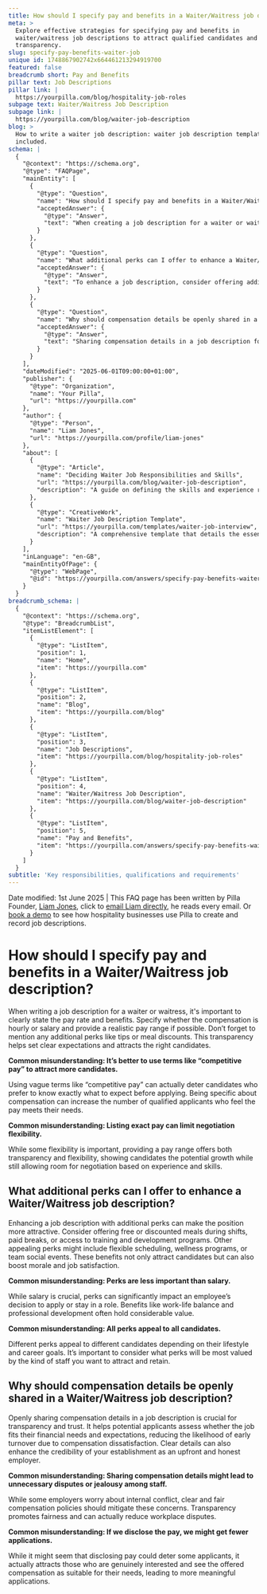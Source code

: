 ```yaml
---
title: How should I specify pay and benefits in a Waiter/Waitress job description?
meta: >
  Explore effective strategies for specifying pay and benefits in
  waiter/waitress job descriptions to attract qualified candidates and maintain
  transparency.
slug: specify-pay-benefits-waiter-job
unique id: 1748867902742x664461213294919700
featured: false
breadcrumb short: Pay and Benefits
pillar text: Job Descriptions
pillar link: |
  https://yourpilla.com/blog/hospitality-job-roles
subpage text: Waiter/Waitress Job Description
subpage link: |
  https://yourpilla.com/blog/waiter-job-description
blog: >
  How to write a waiter job description: waiter job description template
  included.
schema: |
  {
    "@context": "https://schema.org",
    "@type": "FAQPage",
    "mainEntity": [
      {
        "@type": "Question",
        "name": "How should I specify pay and benefits in a Waiter/Waitress job description?",
        "acceptedAnswer": {
          "@type": "Answer",
          "text": "When creating a job description for a waiter or waitress, clearly state the pay rate and benefits. Specify if the compensation is hourly or salary-based, and if possible, provide a realistic pay range. Additionally, mention any perks like tips or meal discounts to set clear expectations and attract suitable candidates."
        }
      },
      {
        "@type": "Question",
        "name": "What additional perks can I offer to enhance a Waiter/Waitress job description?",
        "acceptedAnswer": {
          "@type": "Answer",
          "text": "To enhance a job description, consider offering additional perks such as free or discounted meals during shifts, paid breaks, and access to training programs. Flexible scheduling, wellness programs, and team social events are also appealing benefits that can boost morale and job satisfaction."
        }
      },
      {
        "@type": "Question",
        "name": "Why should compensation details be openly shared in a Waiter/Waitress job description?",
        "acceptedAnswer": {
          "@type": "Answer",
          "text": "Sharing compensation details in a job description fosters transparency and trust, allowing potential applicants to determine if the job meets their financial expectations. This clarity reduces early turnover and enhances the credibility of the establishment as an honest employer."
        }
      }
    ],
    "dateModified": "2025-06-01T09:00:00+01:00",
    "publisher": {
      "@type": "Organization",
      "name": "Your Pilla",
      "url": "https://yourpilla.com"
    },
    "author": {
      "@type": "Person",
      "name": "Liam Jones",
      "url": "https://yourpilla.com/profile/liam-jones"
    },
    "about": [
      {
        "@type": "Article",
        "name": "Deciding Waiter Job Responsibilities and Skills",
        "url": "https://yourpilla.com/blog/waiter-job-description",
        "description": "A guide on defining the skills and experience required from waiters to help formulate effective job descriptions."
      },
      {
        "@type": "CreativeWork",
        "name": "Waiter Job Description Template",
        "url": "https://yourpilla.com/templates/waiter-job-interview",
        "description": "A comprehensive template that details the essential responsibilities and qualifications for a waiter position, aiding in the accurate recruitment process."
      }
    ],
    "inLanguage": "en-GB",
    "mainEntityOfPage": {
      "@type": "WebPage",
      "@id": "https://yourpilla.com/answers/specify-pay-benefits-waiter-job"
    }
  }
breadcrumb_schema: |
  {
    "@context": "https://schema.org",
    "@type": "BreadcrumbList",
    "itemListElement": [
      {
        "@type": "ListItem",
        "position": 1,
        "name": "Home",
        "item": "https://yourpilla.com"
      },
      {
        "@type": "ListItem",
        "position": 2,
        "name": "Blog",
        "item": "https://yourpilla.com/blog"
      },
      {
        "@type": "ListItem",
        "position": 3,
        "name": "Job Descriptions",
        "item": "https://yourpilla.com/blog/hospitality-job-roles"
      },
      {
        "@type": "ListItem",
        "position": 4,
        "name": "Waiter/Waitress Job Description",
        "item": "https://yourpilla.com/blog/waiter-job-description"
      },
      {
        "@type": "ListItem",
        "position": 5,
        "name": "Pay and Benefits",
        "item": "https://yourpilla.com/answers/specify-pay-benefits-waiter-job"
      }
    ]
  }
subtitle: 'Key responsibilities, qualifications and requirements'
---
```


Date modified: 1st June 2025 | This FAQ page has been written by Pilla Founder, [Liam Jones](https://yourpilla.com/profile/liam-jones), click to [email Liam directly](https://mailto:liam@yourpilla.com), he reads every email. Or [book a demo](https://calendly.com/pilla/demo) to see how hospitality businesses use Pilla to create and record job descriptions.

# How should I specify pay and benefits in a Waiter/Waitress job description?

When writing a job description for a waiter or waitress, it's important to clearly state the pay rate and benefits. Specify whether the compensation is hourly or salary and provide a realistic pay range if possible. Don’t forget to mention any additional perks like tips or meal discounts. This transparency helps set clear expectations and attracts the right candidates.

**Common misunderstanding: It’s better to use terms like “competitive pay” to attract more candidates.**

Using vague terms like “competitive pay” can actually deter candidates who prefer to know exactly what to expect before applying. Being specific about compensation can increase the number of qualified applicants who feel the pay meets their needs.

**Common misunderstanding: Listing exact pay can limit negotiation flexibility.**

While some flexibility is important, providing a pay range offers both transparency and flexibility, showing candidates the potential growth while still allowing room for negotiation based on experience and skills.

## What additional perks can I offer to enhance a Waiter/Waitress job description?

Enhancing a job description with additional perks can make the position more attractive. Consider offering free or discounted meals during shifts, paid breaks, or access to training and development programs. Other appealing perks might include flexible scheduling, wellness programs, or team social events. These benefits not only attract candidates but can also boost morale and job satisfaction.

**Common misunderstanding: Perks are less important than salary.**

While salary is crucial, perks can significantly impact an employee’s decision to apply or stay in a role. Benefits like work-life balance and professional development often hold considerable value.

**Common misunderstanding: All perks appeal to all candidates.**

Different perks appeal to different candidates depending on their lifestyle and career goals. It’s important to consider what perks will be most valued by the kind of staff you want to attract and retain.

## Why should compensation details be openly shared in a Waiter/Waitress job description?

Openly sharing compensation details in a job description is crucial for transparency and trust. It helps potential applicants assess whether the job fits their financial needs and expectations, reducing the likelihood of early turnover due to compensation dissatisfaction. Clear details can also enhance the credibility of your establishment as an upfront and honest employer.

**Common misunderstanding: Sharing compensation details might lead to unnecessary disputes or jealousy among staff.**

While some employers worry about internal conflict, clear and fair compensation policies should mitigate these concerns. Transparency promotes fairness and can actually reduce workplace disputes.

**Common misunderstanding: If we disclose the pay, we might get fewer applications.**

While it might seem that disclosing pay could deter some applicants, it actually attracts those who are genuinely interested and see the offered compensation as suitable for their needs, leading to more meaningful applications.
